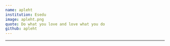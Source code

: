 ```yaml
---
name: apleht
institution: Esedu
image: apleht.png
quote: Do what you love and love what you do
github: apleht
---
```

---

